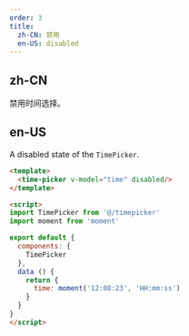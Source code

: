 ```yaml
---
order: 3
title:
  zh-CN: 禁用
  en-US: disabled
---
```


## zh-CN

禁用时间选择。

## en-US

A disabled state of the `TimePicker`.


```` html
<template>
  <time-picker v-model="time" disabled/>
</template>

<script>
import TimePicker from '@/timepicker'
import moment from 'moment'

export default {
  components: {
    TimePicker
  },
  data () {
    return {
      time: moment('12:08:23', 'HH:mm:ss')
    }
  }
}
</script>

````
